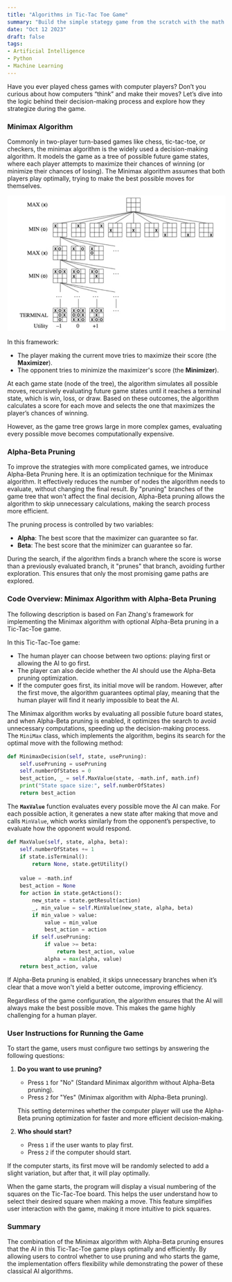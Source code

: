 ```yaml
---
title: "Algorithms in Tic-Tac Toe Game"
summary: "Build the simple stategy game from the scratch with the math logic behind it."
date: "Oct 12 2023"
draft: false
tags:
- Artificial Intelligence
- Python
- Machine Learning
---
```


Have you ever played chess games with computer players? Don’t you curious about how computers “think” and make their moves? Let’s dive into the logic behind their decision-making process and explore how they strategize during the game.

### Minimax Algorithm

Commonly in two-player turn-based games like chess, tic-tac-toe, or checkers, the minimax algorithm is the widely used a decision-making algorithm. It models the game as a tree of possible future game states, where each player attempts to maximize their chances of winning (or minimize their chances of losing). The Minimax algorithm assumes that both players play optimally, trying to make the best possible moves for themselves.

![algorithm](p6-1.png)

In this framework:

- The player making the current move tries to maximize their score (the **Maximizer**).
- The opponent tries to minimize the maximizer's score (the **Minimizer**).

At each game state (node of the tree), the algorithm simulates all possible moves, recursively evaluating future game states until it reaches a terminal state, which is win, loss, or draw. Based on these outcomes, the algorithm calculates a score for each move and selects the one that maximizes the player’s chances of winning.

However, as the game tree grows large in more complex games, evaluating every possible move becomes computationally expensive.

### **Alpha-Beta Pruning**

To improve the strategies with more complicated games, we introduce Alpha-Beta Pruning here. It is an optimization technique for the Minimax algorithm. It effectively reduces the number of nodes the algorithm needs to evaluate, without changing the final result. By "pruning" branches of the game tree that won't affect the final decision, Alpha-Beta pruning allows the algorithm to skip unnecessary calculations, making the search process more efficient.

The pruning process is controlled by two variables:

- **Alpha**: The best score that the maximizer can guarantee so far.
- **Beta**: The best score that the minimizer can guarantee so far.

During the search, if the algorithm finds a branch where the score is worse than a previously evaluated branch, it "prunes" that branch, avoiding further exploration. This ensures that only the most promising game paths are explored.

### Code Overview: Minimax Algorithm with Alpha-Beta Pruning

The following description is based on Fan Zhang's framework for implementing the Minimax algorithm with optional Alpha-Beta pruning in a Tic-Tac-Toe game.

In this Tic-Tac-Toe game:

- The human player can choose between two options: playing first or allowing the AI to go first.
- The player can also decide whether the AI should use the Alpha-Beta pruning optimization.
- If the computer goes first, its initial move will be random. However, after the first move, the algorithm guarantees optimal play, meaning that the human player will find it nearly impossible to beat the AI.

The Minimax algorithm works by evaluating all possible future board states, and when Alpha-Beta pruning is enabled, it optimizes the search to avoid unnecessary computations, speeding up the decision-making process. The `MiniMax` class, which implements the algorithm, begins its search for the optimal move with the following method:

```python
def MinimaxDecision(self, state, usePruning):
    self.usePruning = usePruning
    self.numberOfStates = 0
    best_action, _ = self.MaxValue(state, -math.inf, math.inf)
    print("State space size:", self.numberOfStates)
    return best_action
```

The **`MaxValue`** function evaluates every possible move the AI can make. For each possible action, it generates a new state after making that move and calls `MinValue`, which works similarly from the opponent’s perspective, to evaluate how the opponent would respond. 

```python
def MaxValue(self, state, alpha, beta):
    self.numberOfStates += 1
    if state.isTerminal():
        return None, state.getUtility()

    value = -math.inf
    best_action = None
    for action in state.getActions():
        new_state = state.getResult(action)
        _, min_value = self.MinValue(new_state, alpha, beta)
        if min_value > value:
            value = min_value
            best_action = action
        if self.usePruning:
            if value >= beta:
                return best_action, value
            alpha = max(alpha, value)
    return best_action, value
```

If Alpha-Beta pruning is enabled, it skips unnecessary branches when it’s clear that a move won't yield a better outcome, improving efficiency.

Regardless of the game configuration, the algorithm ensures that the AI will always make the best possible move. This makes the game highly challenging for a human player.

### User Instructions for Running the Game

To start the game, users must configure two settings by answering the following questions:

1. **Do you want to use pruning?**
    - Press `1` for "No" (Standard Minimax algorithm without Alpha-Beta pruning).
    - Press `2` for "Yes" (Minimax algorithm with Alpha-Beta pruning).
    
    This setting determines whether the computer player will use the Alpha-Beta pruning optimization for faster and more efficient decision-making.
    
2. **Who should start?**
    - Press `1` if the user wants to play first.
    - Press `2` if the computer should start.

If the computer starts, its first move will be randomly selected to add a slight variation, but after that, it will play optimally.

When the game starts, the program will display a visual numbering of the squares on the Tic-Tac-Toe board. This helps the user understand how to select their desired square when making a move. This feature simplifies user interaction with the game, making it more intuitive to pick squares.

### Summary

The combination of the Minimax algorithm with Alpha-Beta pruning ensures that the AI in this Tic-Tac-Toe game plays optimally and efficiently. By allowing users to control whether to use pruning and who starts the game, the implementation offers flexibility while demonstrating the power of these classical AI algorithms.